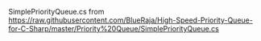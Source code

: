 SimplePriorityQueue.cs from
https://raw.githubusercontent.com/BlueRaja/High-Speed-Priority-Queue-for-C-Sharp/master/Priority%20Queue/SimplePriorityQueue.cs